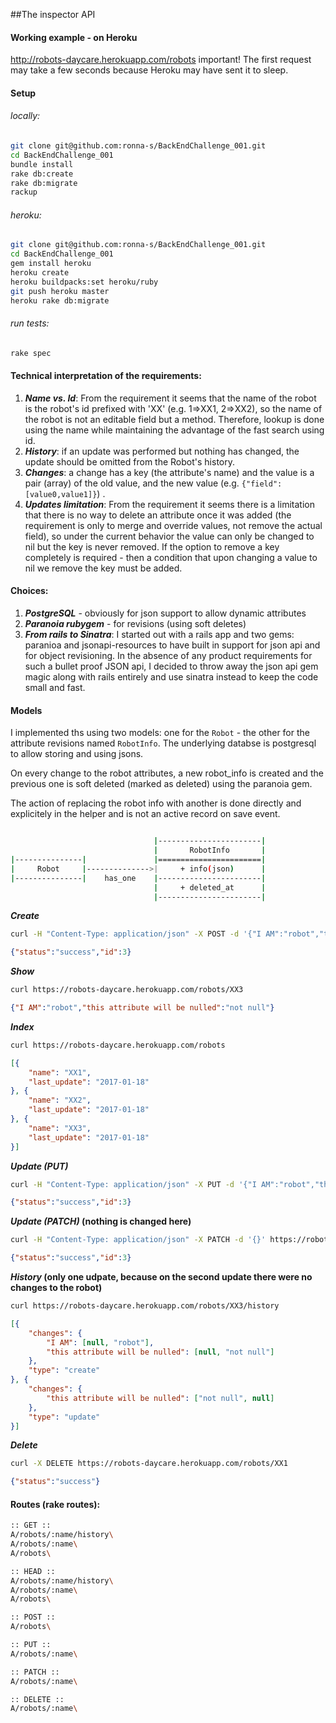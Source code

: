 ##The inspector API


#### Working example - on Heroku
http://robots-daycare.herokuapp.com/robots
important! The first request may take a few seconds because Heroku may have sent it to sleep.
#### Setup

###### locally:
```bash
git clone git@github.com:ronna-s/BackEndChallenge_001.git
cd BackEndChallenge_001
bundle install
rake db:create
rake db:migrate
rackup
```
###### heroku:
```bash
git clone git@github.com:ronna-s/BackEndChallenge_001.git
cd BackEndChallenge_001
gem install heroku
heroku create
heroku buildpacks:set heroku/ruby
git push heroku master
heroku rake db:migrate
```
###### run tests:
```bash
rake spec
```

#### Technical interpretation of the requirements:

1. **_Name vs. Id_**: From the requirement it seems that the name of the robot is the robot's id prefixed with 'XX' (e.g. 1=>XX1, 2=>XX2), so the name of the robot is not an editable field but a method. Therefore, lookup is done using the name while maintaining the advantage of the fast search using id.
2. **_History_**: if an update was performed but nothing has changed, the update should be omitted from the Robot's history.
3. **_Changes_**: a change has a key (the attribute's name) and the value is a pair (array) of the old value, and the new value (e.g. `{"field":[value0,value1]}`) .
4. **_Updates limitation_**: From the requirement it seems there is a limitation that there is no way to delete an attribute once it was added (the requirement is only to merge and override values, not remove the actual field), so under the current behavior the value can only be changed to nil but the key is never removed. If the option to remove a key completely is required - then a condition that upon changing a value to nil we remove the key must be added.

#### Choices:

1.  **_PostgreSQL_** - obviously for json support to allow dynamic attributes
2.  **_Paranoia rubygem_** - for revisions (using soft deletes)
3.  **_From rails to Sinatra_**: I started out with a rails app and two gems: paranioa and jsonapi-resources to have built in support for json api and for object revisioning. In the absence of any product requirements for such a bullet proof JSON api, I decided to throw away the json api gem magic along with rails entirely and use sinatra instead to keep the code small and fast.

#### Models

I implemented ths using two models: one for the `Robot` - the other for the attribute revisions named `RobotInfo`. 
The underlying databse is postgresql to allow storing and using jsons.

On every change to the robot attributes, a new robot_info is created and the previous one is soft deleted (marked as deleted) using the paranoia gem.

The action of replacing the robot info with another is done directly and explicitely in the helper and is not an active record on save event.


```bash

                                |-----------------------|
                                |       RobotInfo       |
|---------------|               |=======================|
|     Robot     |-------------->|     + info(json)      |
|---------------|    has_one	|-----------------------|
                                |     + deleted_at      |
                                |-----------------------|

```

**_Create_**
```bash
curl -H "Content-Type: application/json" -X POST -d '{"I AM":"robot","this attribute will be nulled": "not null"}' https://robots-daycare.herokuapp.com/robots
```
```json
{"status":"success","id":3}
```

**_Show_**
```bash
curl https://robots-daycare.herokuapp.com/robots/XX3
```
```json
{"I AM":"robot","this attribute will be nulled":"not null"}
```

**_Index_**
```bash
curl https://robots-daycare.herokuapp.com/robots
```
```json
[{
	"name": "XX1",
	"last_update": "2017-01-18"
}, {
	"name": "XX2",
	"last_update": "2017-01-18"
}, {
	"name": "XX3",
	"last_update": "2017-01-18"
}]
```

**_Update (PUT)_**
```bash
curl -H "Content-Type: application/json" -X PUT -d '{"I AM":"robot","this attribute will be nulled": null}' https://robots-daycare.herokuapp.com/robots/XX3
```
```json
{"status":"success","id":3}
```

**_Update (PATCH)_ (nothing is changed here)**
```bash
curl -H "Content-Type: application/json" -X PATCH -d '{}' https://robots-daycare.herokuapp.com/robots/XX3
```
```json
{"status":"success","id":3}
```
**_History_ (only one udpate, because on the second update there were no changes to the robot)**
```bash
curl https://robots-daycare.herokuapp.com/robots/XX3/history
```
```json
[{
	"changes": {
		"I AM": [null, "robot"],
		"this attribute will be nulled": [null, "not null"]
	},
	"type": "create"
}, {
	"changes": {
		"this attribute will be nulled": ["not null", null]
	},
	"type": "update"
}]
```

**_Delete_**
```bash
curl -X DELETE https://robots-daycare.herokuapp.com/robots/XX1
```
```json
{"status":"success"}
```


#### Routes (rake routes):

```bash
:: GET ::
A/robots/:name/history\
A/robots/:name\
A/robots\

:: HEAD ::
A/robots/:name/history\
A/robots/:name\
A/robots\

:: POST ::
A/robots\

:: PUT ::
A/robots/:name\

:: PATCH ::
A/robots/:name\

:: DELETE ::
A/robots/:name\
```


